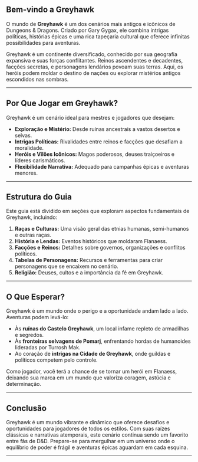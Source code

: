 ## Bem-vindo a Greyhawk

O mundo de **Greyhawk** é um dos cenários mais antigos e icônicos de Dungeons & Dragons. Criado por Gary Gygax, ele combina intrigas políticas, histórias épicas e uma rica tapeçaria cultural que oferece infinitas possibilidades para aventuras.

Greyhawk é um continente diversificado, conhecido por sua geografia expansiva e suas forças conflitantes. Reinos ascendentes e decadentes, facções secretas, e personagens lendários povoam suas terras. Aqui, os heróis podem moldar o destino de nações ou explorar mistérios antigos escondidos nas sombras.

---

## Por Que Jogar em Greyhawk?

Greyhawk é um cenário ideal para mestres e jogadores que desejam:
- **Exploração e Mistério:** Desde ruínas ancestrais a vastos desertos e selvas.
- **Intrigas Políticas:** Rivalidades entre reinos e facções que desafiam a moralidade.
- **Heróis e Vilões Icônicos:** Magos poderosos, deuses traiçoeiros e líderes carismáticos.
- **Flexibilidade Narrativa:** Adequado para campanhas épicas e aventuras menores.

---

## Estrutura do Guia

Este guia está dividido em seções que exploram aspectos fundamentais de Greyhawk, incluindo:
1. **Raças e Culturas:** Uma visão geral das etnias humanas, semi-humanos e outras raças.
2. **História e Lendas:** Eventos históricos que moldaram Flanaess.
3. **Facções e Reinos:** Detalhes sobre governos, organizações e conflitos políticos.
4. **Tabelas de Personagens:** Recursos e ferramentas para criar personagens que se encaixem no cenário.
5. **Religião:** Deuses, cultos e a importância da fé em Greyhawk.

---

## O Que Esperar?

Greyhawk é um mundo onde o perigo e a oportunidade andam lado a lado. Aventuras podem levá-lo:
- Às **ruínas do Castelo Greyhawk**, um local infame repleto de armadilhas e segredos.
- Às **fronteiras selvagens de Pomarj**, enfrentando hordas de humanoides lideradas por Turrosh Mak.
- Ao coração de **intrigas na Cidade de Greyhawk**, onde guildas e políticos competem pelo controle.

Como jogador, você terá a chance de se tornar um herói em Flanaess, deixando sua marca em um mundo que valoriza coragem, astúcia e determinação.

---

## Conclusão

Greyhawk é um mundo vibrante e dinâmico que oferece desafios e oportunidades para jogadores de todos os estilos. Com suas raízes clássicas e narrativas atemporais, este cenário continua sendo um favorito entre fãs de D&D. Prepare-se para mergulhar em um universo onde o equilíbrio de poder é frágil e aventuras épicas aguardam em cada esquina.

---
